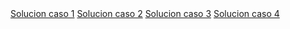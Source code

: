 <!DOCTYPE html>
<html lang="en">
<head>
    <meta charset="UTF-8">
    <meta name="viewport" content="width=device-width, initial-scale=1.0">
    <title>Document</title>
</head>
<body>
    <a href="https://github.com/jmedinaz123/hackaton3/blob/master/solucion_1.md">Solucion caso 1</a>
    <a href="https://github.com/jmedinaz123/hackaton3/blob/master/tags-form.html">Solucion caso 2</a>
    <a href="https://github.com/jmedinaz123/hackaton3/blob/master/form.html">Solucion caso 3</a>
    <a href="https://github.com/jmedinaz123/hackaton3/blob/master/index2.html">Solucion caso 4</a>

</body>
</html>
